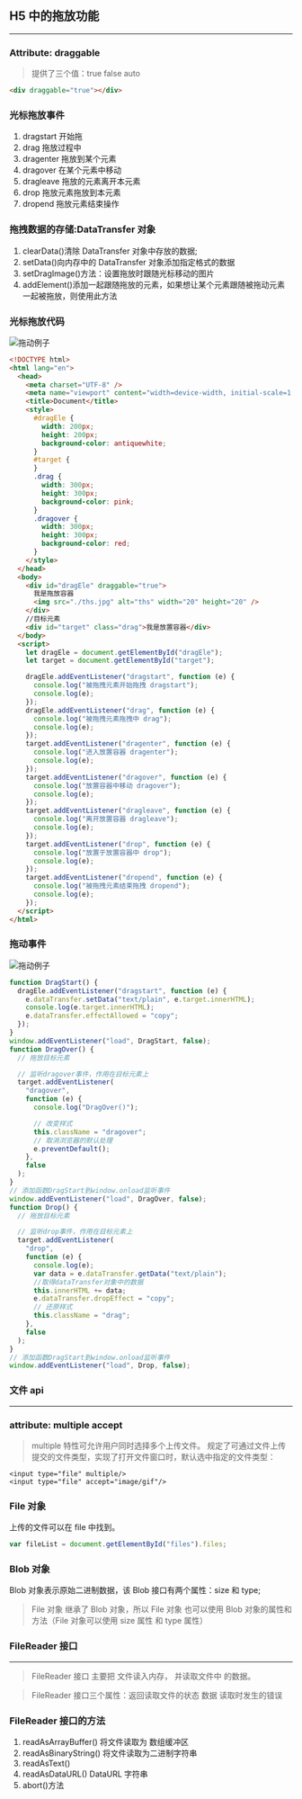 ## H5 中的拖放功能

---

### Attribute: draggable

> 提供了三个值：true false auto

```html
<div draggable="true"></div>
```

### 光标拖放事件

1.  dragstart 开始拖
2.  drag 拖放过程中
3.  dragenter 拖放到某个元素
4.  dragover 在某个元素中移动
5.  dragleave 拖放的元素离开本元素
6.  drop 拖放元素拖放到本元素
7.  dropend 拖放元素结束操作

### 拖拽数据的存储:DataTransfer 对象

1. clearData()清除 DataTransfer 对象中存放的数据;
2. setData()向内存中的 DataTransfer 对象添加指定格式的数据
3. setDragImage()方法：设置拖放时跟随光标移动的图片
4. addElement()添加一起跟随拖放的元素，如果想让某个元素跟随被拖动元素一起被拖放，则使用此方法

### 光标拖放代码

![拖动例子](拖动.gif)

```html
<!DOCTYPE html>
<html lang="en">
  <head>
    <meta charset="UTF-8" />
    <meta name="viewport" content="width=device-width, initial-scale=1.0" />
    <title>Document</title>
    <style>
      #dragEle {
        width: 200px;
        height: 200px;
        background-color: antiquewhite;
      }
      #target {
      }
      .drag {
        width: 300px;
        height: 300px;
        background-color: pink;
      }
      .dragover {
        width: 300px;
        height: 300px;
        background-color: red;
      }
    </style>
  </head>
  <body>
    <div id="dragEle" draggable="true">
      我是拖放容器
      <img src="./ths.jpg" alt="ths" width="20" height="20" />
    </div>
    //目标元素
    <div id="target" class="drag">我是放置容器</div>
  </body>
  <script>
    let dragEle = document.getElementById("dragEle");
    let target = document.getElementById("target");

    dragEle.addEventListener("dragstart", function (e) {
      console.log("被拖拽元素开始拖拽 dragstart");
      console.log(e);
    });
    dragEle.addEventListener("drag", function (e) {
      console.log("被拖拽元素拖拽中 drag");
      console.log(e);
    });
    target.addEventListener("dragenter", function (e) {
      console.log("进入放置容器 dragenter");
      console.log(e);
    });
    target.addEventListener("dragover", function (e) {
      console.log("放置容器中移动 dragover");
      console.log(e);
    });
    target.addEventListener("dragleave", function (e) {
      console.log("离开放置容器 dragleave");
      console.log(e);
    });
    target.addEventListener("drop", function (e) {
      console.log("放置于放置容器中 drop");
      console.log(e);
    });
    target.addEventListener("dropend", function (e) {
      console.log("被拖拽元素结束拖拽 dropend");
      console.log(e);
    });
  </script>
</html>
```

### 拖动事件

![拖动例子](拖动事件.gif)

```js
function DragStart() {
  dragEle.addEventListener("dragstart", function (e) {
    e.dataTransfer.setData("text/plain", e.target.innerHTML);
    console.log(e.target.innerHTML);
    e.dataTransfer.effectAllowed = "copy";
  });
}
window.addEventListener("load", DragStart, false);
function DragOver() {
  // 拖放目标元素

  // 监听dragover事件，作用在目标元素上
  target.addEventListener(
    "dragover",
    function (e) {
      console.log("DragOver()");

      // 改变样式
      this.className = "dragover";
      // 取消浏览器的默认处理
      e.preventDefault();
    },
    false
  );
}
// 添加函数DragStart到window.onload监听事件
window.addEventListener("load", DragOver, false);
function Drop() {
  // 拖放目标元素

  // 监听drop事件，作用在目标元素上
  target.addEventListener(
    "drop",
    function (e) {
      console.log(e);
      var data = e.dataTransfer.getData("text/plain");
      //取得dataTransfer对象中的数据
      this.innerHTML += data;
      e.dataTransfer.dropEffect = "copy";
      // 还原样式
      this.className = "drag";
    },
    false
  );
}
// 添加函数DragStart到window.onload监听事件
window.addEventListener("load", Drop, false);
```

### 文件 api

---

### attribute: multiple accept

> multiple 特性可允许用户同时选择多个上传文件。
> 规定了可通过文件上传提交的文件类型，实现了打开文件窗口时，默认选中指定的文件类型：

```
<input type="file" multiple/>
<input type="file" accept="image/gif"/>
```

### File 对象

上传的文件可以在 file 中找到。

```js
var fileList = document.getElementById("files").files;
```

### Blob 对象

Blob 对象表示原始二进制数据，该 Blob 接口有两个属性：size 和 type;

> File 对象 继承了 Blob 对象，所以 File 对象 也可以使用 Blob 对象的属性和方法（File 对象可以使用 size 属性 和 type 属性）

### FileReader 接口

---

> FileReader 接口 主要把 文件读入内存， 并读取文件中 的数据。

> FileReader 接口三个属性：返回读取文件的状态
> 数据
> 读取时发生的错误

### FileReader 接口的方法

1. readAsArrayBuffer() 将文件读取为 数组缓冲区
2. readAsBinaryString() 将文件读取为二进制字符串
3. readAsText()
4. readAsDataURL() DataURL 字符串
5. abort()方法
